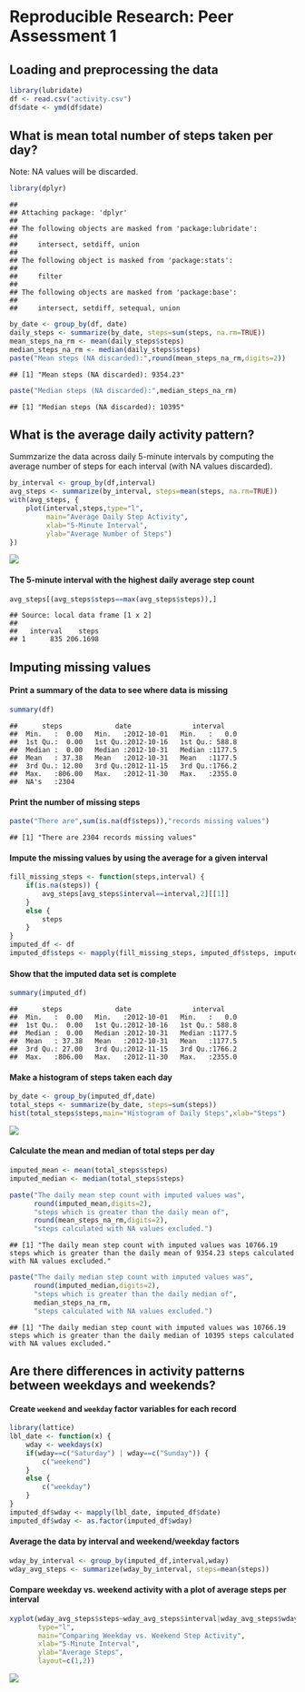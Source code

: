 # Reproducible Research: Peer Assessment 1


## Loading and preprocessing the data


```r
library(lubridate)
df <- read.csv("activity.csv")
df$date <- ymd(df$date)
```

## What is mean total number of steps taken per day?

Note: NA values will be discarded.


```r
library(dplyr)
```

```
## 
## Attaching package: 'dplyr'
## 
## The following objects are masked from 'package:lubridate':
## 
##     intersect, setdiff, union
## 
## The following object is masked from 'package:stats':
## 
##     filter
## 
## The following objects are masked from 'package:base':
## 
##     intersect, setdiff, setequal, union
```

```r
by_date <- group_by(df, date)
daily_steps <- summarize(by_date, steps=sum(steps, na.rm=TRUE))
mean_steps_na_rm <- mean(daily_steps$steps)
median_steps_na_rm <- median(daily_steps$steps)
paste("Mean steps (NA discarded):",round(mean_steps_na_rm,digits=2))
```

```
## [1] "Mean steps (NA discarded): 9354.23"
```

```r
paste("Median steps (NA discarded):",median_steps_na_rm)
```

```
## [1] "Median steps (NA discarded): 10395"
```

## What is the average daily activity pattern?

Summzarize the data across daily 5-minute intervals by computing the
average number of steps for each interval (with NA values discarded).


```r
by_interval <- group_by(df,interval)
avg_steps <- summarize(by_interval, steps=mean(steps, na.rm=TRUE))
with(avg_steps, {
    plot(interval,steps,type="l",
         main="Average Daily Step Activity",
         xlab="5-Minute Interval",
         ylab="Average Number of Steps")
})
```

![](PA1_template_files/figure-html/unnamed-chunk-3-1.png) 

#### The 5-minute interval with the highest daily average step count


```r
avg_steps[(avg_steps$steps==max(avg_steps$steps)),]
```

```
## Source: local data frame [1 x 2]
## 
##   interval    steps
## 1      835 206.1698
```

## Imputing missing values

#### Print a summary of the data to see where data is missing

```r
summary(df)
```

```
##      steps             date               interval     
##  Min.   :  0.00   Min.   :2012-10-01   Min.   :   0.0  
##  1st Qu.:  0.00   1st Qu.:2012-10-16   1st Qu.: 588.8  
##  Median :  0.00   Median :2012-10-31   Median :1177.5  
##  Mean   : 37.38   Mean   :2012-10-31   Mean   :1177.5  
##  3rd Qu.: 12.00   3rd Qu.:2012-11-15   3rd Qu.:1766.2  
##  Max.   :806.00   Max.   :2012-11-30   Max.   :2355.0  
##  NA's   :2304
```

#### Print the number of missing steps

```r
paste("There are",sum(is.na(df$steps)),"records missing values")
```

```
## [1] "There are 2304 records missing values"
```

#### Impute the missing values by using the average for a given interval

```r
fill_missing_steps <- function(steps,interval) {    
    if(is.na(steps)) {
        avg_steps[avg_steps$interval==interval,2][[1]]
    }
    else {
        steps
    }
}
imputed_df <- df
imputed_df$steps <- mapply(fill_missing_steps, imputed_df$steps, imputed_df$interval)
```

#### Show that the imputed data set is complete

```r
summary(imputed_df)
```

```
##      steps             date               interval     
##  Min.   :  0.00   Min.   :2012-10-01   Min.   :   0.0  
##  1st Qu.:  0.00   1st Qu.:2012-10-16   1st Qu.: 588.8  
##  Median :  0.00   Median :2012-10-31   Median :1177.5  
##  Mean   : 37.38   Mean   :2012-10-31   Mean   :1177.5  
##  3rd Qu.: 27.00   3rd Qu.:2012-11-15   3rd Qu.:1766.2  
##  Max.   :806.00   Max.   :2012-11-30   Max.   :2355.0
```

#### Make a histogram of steps taken each day


```r
by_date <- group_by(imputed_df,date)
total_steps <- summarize(by_date, steps=sum(steps))
hist(total_steps$steps,main="Histogram of Daily Steps",xlab="Steps")
```

![](PA1_template_files/figure-html/unnamed-chunk-9-1.png) 

#### Calculate the mean and median of total steps per day


```r
imputed_mean <- mean(total_steps$steps)
imputed_median <- median(total_steps$steps)

paste("The daily mean step count with imputed values was",
      round(imputed_mean,digits=2),
      "steps which is greater than the daily mean of",
      round(mean_steps_na_rm,digits=2),
      "steps calculated with NA values excluded.")
```

```
## [1] "The daily mean step count with imputed values was 10766.19 steps which is greater than the daily mean of 9354.23 steps calculated with NA values excluded."
```

```r
paste("The daily median step count with imputed values was",
      round(imputed_median,digits=2),
      "steps which is greater than the daily median of",
      median_steps_na_rm,
      "steps calculated with NA values excluded.")
```

```
## [1] "The daily median step count with imputed values was 10766.19 steps which is greater than the daily median of 10395 steps calculated with NA values excluded."
```


## Are there differences in activity patterns between weekdays and weekends?

#### Create ``weekend`` and ``weekday`` factor variables for each record


```r
library(lattice)
lbl_date <- function(x) {
    wday <- weekdays(x)
    if(wday==c("Saturday") | wday==c("Sunday")) {
        c("weekend")
    }
    else {
        c("weekday")
    }
}
imputed_df$wday <- mapply(lbl_date, imputed_df$date)
imputed_df$wday <- as.factor(imputed_df$wday)
```

#### Average the data by interval and weekend/weekday factors


```r
wday_by_interval <- group_by(imputed_df,interval,wday)
wday_avg_steps <- summarize(wday_by_interval, steps=mean(steps))
```

#### Compare weekday vs. weekend activity with a plot of average steps per interval


```r
xyplot(wday_avg_steps$steps~wday_avg_steps$interval|wday_avg_steps$wday,
       type="l",
       main="Comparing Weekday vs. Weekend Step Activity",
       xlab="5-Minute Interval",
       ylab="Average Steps",
       layout=c(1,2))
```

![](PA1_template_files/figure-html/unnamed-chunk-13-1.png) 
    
